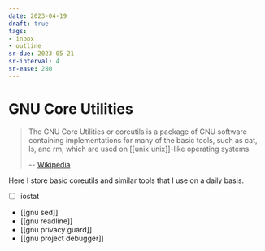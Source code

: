 ```yaml
---
date: 2023-04-19
draft: true
tags:
- inbox
- outline
sr-due: 2023-05-21
sr-interval: 4
sr-ease: 280
---
```


# GNU Core Utilities

> The GNU Core Utilities or coreutils is a package of GNU software containing
> implementations for many of the basic tools, such as cat, ls, and rm, which
> are used on [[unix|unix]]-like operating systems.
>
> -- [Wikipedia](https://en.wikipedia.org/wiki/GNU_Core_Utilities)

Here I store basic coreutils and similar tools that I use on a daily basis.

- [ ] iostat
- [[gnu sed]]
- [[gnu readline]]
- [[gnu privacy guard]]
- [[gnu project debugger]]